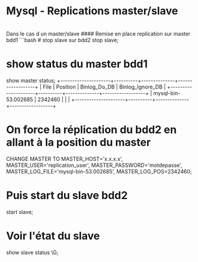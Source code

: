 Mysql - Replications master/slave
==
<br/>
Dans le cas d un master/slave
#### Remise en place replication sur master bdd1
```bash
# stop slave sur bdd2
stop slave;

# show status du master bdd1
show master status;
+---------------------+----------+--------------+------------------+
| File                | Position | Binlog_Do_DB | Binlog_Ignore_DB |
+---------------------+----------+--------------+------------------+
| mysql-bin-53.002685 |  2342460 |              |                  |
+---------------------+----------+--------------+------------------+

# On force la réplication du bdd2 en allant à la position du master
CHANGE MASTER TO MASTER_HOST='x.x.x.x', MASTER_USER='replication_user', MASTER_PASSWORD='motdepasse', MASTER_LOG_FILE='mysql-bin-53.002685', MASTER_LOG_POS=2342460;

# Puis start du slave bdd2
start slave;

# Voir l'état du slave
show slave status \G;

```
